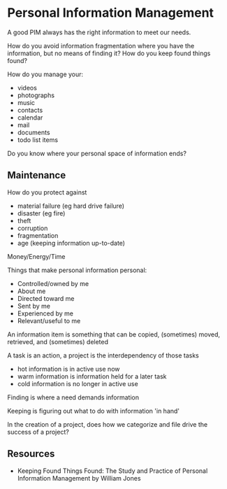 # Personal Information Management

A good PIM always has the right information to meet our needs.

How do you avoid information fragmentation where you have the information, but no means of finding it? How do you keep found things found?

How do you manage your:

-   videos
-   photographs
-   music
-   contacts
-   calendar
-   mail
-   documents
-   todo list items

Do you know where your personal space of information ends?


## Maintenance

How do you protect against

-   material failure (eg hard drive failure)
-   disaster (eg fire)
-   theft
-   corruption
-   fragmentation
-   age (keeping information up-to-date)

Money/Energy/Time

Things that make personal information personal:

-   Controlled/owned by me
-   About me
-   Directed toward me
-   Sent by me
-   Experienced by me
-   Relevant/useful to me

An information item is something that can be copied, (sometimes) moved, retrieved, and (sometimes) deleted

A task is an action, a project is the interdependency of those tasks

-   hot information is in active use now
-   warm information is information held for a later task
-   cold information is no longer in active use

Finding is where a need demands information

Keeping is figuring out what to do with information 'in hand'

In the creation of a project, does how we categorize and file drive the success of a project?


## Resources

-   Keeping Found Things Found: The Study and Practice of Personal Information Management by William Jones